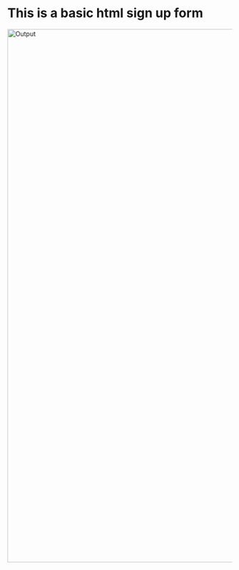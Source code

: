 # This is a basic html sign up form
<img width="1196" alt="Output" src="https://github.com/Kranthi-Reddy/basic-sign-up-form/assets/39714913/af752397-4e8b-4eca-972c-0c20beac8270">
